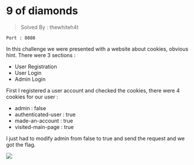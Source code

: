 # 9 of diamonds

> Solved By : thewhiteh4t

```
Port : 8080
```

In this challenge we were presented with a website about cookies, obvious hint.
There were 3 sections :

- User Registration
- User Login
- Admin Login

First I registered a user account and checked the cookies, there were 4 cookies for our user :

- admin : false
- authenticated-user : true
- made-an-account : true
- visited-main-page : true

I just had to modify admin from false to true and send the request and we got the flag.

![](https://i.imgur.com/RxycAEW.png)
